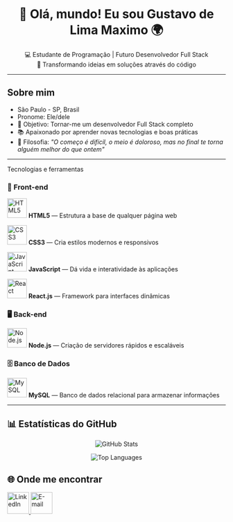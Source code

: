 

<h1 align="center">👋 Olá, mundo! Eu sou <strong>Gustavo de Lima Maximo</strong> 🌍</h1>

<p align="center">
  💻 Estudante de Programação | Futuro Desenvolvedor Full Stack <br>
  🚀 Transformando ideias em soluções através do código
</p>

---

##  Sobre mim
-  São Paulo - SP, Brasil  
-  Pronome: Ele/dele  
- 🎯 Objetivo: Tornar-me um desenvolvedor Full Stack completo  
- 📚 Apaixonado por aprender novas tecnologias e boas práticas  
- 🌱 Filosofia: *"O começo é difícil, o meio é doloroso, mas no final te torna alguém melhor do que ontem"*  

---
Tecnologias e ferramentas 

### 🎨 Front-end  
<p>
  <img src="https://skillicons.dev/icons?i=html" width="45" alt="HTML5"> 
  <b>HTML5</b> — Estrutura a base de qualquer página web
</p>
<p>
  <img src="https://skillicons.dev/icons?i=css" width="45" alt="CSS3"> 
  <b>CSS3</b> — Cria estilos modernos e responsivos
</p>
<p>
  <img src="https://skillicons.dev/icons?i=js" width="45" alt="JavaScript"> 
  <b>JavaScript</b> — Dá vida e interatividade às aplicações
</p>
<p>
  <img src="https://skillicons.dev/icons?i=react" width="45" alt="React"> 
  <b>React.js</b> — Framework para interfaces dinâmicas
</p>

### 🖥️ Back-end  
<p>
  <img src="https://skillicons.dev/icons?i=nodejs" width="45" alt="Node.js"> 
  <b>Node.js</b> — Criação de servidores rápidos e escaláveis
</p>

### 🗄️ Banco de Dados  
<p>
  <img src="https://skillicons.dev/icons?i=mysql" width="45" alt="MySQL"> 
  <b>MySQL</b> — Banco de dados relacional para armazenar informações
</p>


---

## 📊 Estatísticas do GitHub
<div align="center">
  
  ![GitHub Stats](https://github-readme-stats.vercel.app/api?username=gustavolmx&show_icons=true&theme=transparent&hide_border=true&title_color=ffffff&text_color=ffffff&icon_color=808080)
  
  ![Top Languages](https://github-readme-stats.vercel.app/api/top-langs/?username=gustavolmx&layout=compact&theme=transparent&hide_border=true&title_color=ffffff&text_color=ffffff)

</div>


## 🌐 Onde me encontrar
<p align="left">
  <a href="https://www.linkedin.com/in/gustavo-de-lima-máximo-19635 2317" target="_blank">
    <img src="https://skillicons.dev/icons?i=linkedin" width="50" alt="LinkedIn">
  </a>
  <a href="mailto:maximogustavo47@gmail.com">
    <img src="https://skillicons.dev/icons?i=gmail" width="50" alt="E-mail">
  </a>
</p